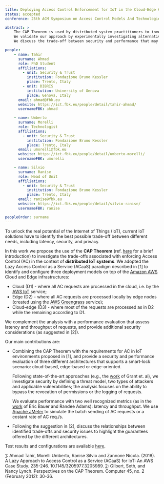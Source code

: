 ```yaml
---
title: Deploying Access Control Enforcement for IoT in the Cloud-Edge Continuum with the help of the CAP Theorem
status: accepted
conference: 25th ACM Symposium on Access Control Models And Technologies (SACMAT'20)

abstract: >
    The CAP Theorem is used by distributed system practitioners to investigate the necessary trade-offs in the design and development of distributed systems, mainly databases and web applications. In this paper, we use it to reason about access control systems designed for the Internet of Things (IoT). 
    We validate our approach by experimentally investigating alternative architectural designs to enforce access control in a smart lock system using the cloud-edge IoT platform offered by Amazon. 
    We discuss the trade-off between security and performance that may help IoT designers choose the most suitable architecture supporting their requirements.

people:
    - name: Tahir
      surname: Ahmad
      role: PhD Student
      affiliations:
        - unit: Security & Trust
          institution: Fondazione Bruno Kessler
          place: Trento, Italy
        - unit: DIBRIS
          institution: University of Genova
          place: Genova, Italy
      email: ahmad@fbk.eu
      website: https://ict.fbk.eu/people/detail/tahir-ahmad/
      usernameFBK: ahmad

    - name: Umberto
      surname: Morelli
      role: Technologist
      affiliations:
        - unit: Security & Trust
          institution: Fondazione Bruno Kessler
          place: Trento, Italy
      email: umorelli@fbk.eu
      website: https://ict.fbk.eu/people/detail/umberto-morelli/
      usernameFBK: umorelli

    - name: Silvio
      surname: Ranise
      role: Head of Unit
      affiliations:
        - unit: Security & Trust
          institution: Fondazione Bruno Kessler
          place: Trento, Italy
      email: ranise@fbk.eu
      website: https://ict.fbk.eu/people/detail/silvio-ranise/
      usernameFBK: ranise

peopleOrder: surname
---
```


To unlock the real potential of the Internet of Things (IoT), current IoT solutions have to identify the best possible trade-off between different needs, including  latency, security, and privacy. 

In this work we propose the use of the **CAP Theorem** (ref. [here](https://www.educative.io/edpresso/what-is-the-cap-theorem) for a brief introduction) to investigate the trade-offs associated with enforcing Access Control (AC) in the context of **distributed IoT systems**. We adopted the Lazy Access Control as a Service (ACaaS) paradigm described in \[1] to identify and configure three deployment models on top of the [Amazon AWS](https://aws.amazon.com) Cloud and Edge infrastructures:
* Cloud (D1) - where all AC requests are processed in the cloud, i.e. by the [AWS IoT](https://aws.amazon.com/iot) service;
* Edge (D2) - where all AC requests are processed locally by edge nodes (created using the [AWS Greengrass](https://aws.amazon.com/greengrass) service);
* Cloud-edge (D3) - where most of the requests are processed as in D2 while the remaining according to D1.

We complement the analysis with a performance evaluation that assess latency and throughput of requests, and provide additional security considerations (as suggested in \[2]).

Our main contributions are:
* Combining the CAP Theorem with the requirements for AC in IoT environments proposed in \[1], and provide a security and performance evaluation of three different architectures that supports a smart-lock scenario: cloud-based, edge-based or edge-oriented. 

  Following state-of-the-art approaches (e.g., the [work](https://dl.acm.org/doi/10.1145/2897845.2897886) of Grant et. al), we investigate security by defining a threat model, two types of attackers and applicable vulnerabilities; the analysis focuses on the ability to bypass the revocation of permissions or the logging of requests. 

  We evaluate performance with two well recognized metrics (as in the [work](https://onlinelibrary.wiley.com/doi/book/10.1002/9781118763407) of Eric Bauer and Randee Adams): latency and throughput. We use [Apache JMeter](https://jmeter.apache.org) to simulate the batch sending of AC requests or a costant rate of AC req./s.

* Following the suggestion in \[2], discuss the relationships between identified trade-offs and security issues to highlight the guarantees offered by the different architectures.

Test results and configurations are available [here](assets/SACMAT2020).


[1](https://www.researchgate.net/publication/325633706_A_Lazy_Approach_to_Access_Control_as_a_Service_ACaaS_for_IoT_An_AWS_Case_Study): Ahmad Tahir, Morelli Umberto, Ranise Silvio and Zannone Nicola. (2018). A Lazy Approach to Access Control as a Service (ACaaS) for IoT: An AWS Case Study. 235-246. 10.1145/3205977.3205989. 
[2](https://dspace.mit.edu/handle/1721.1/79112): Gilbert, Seth, and Nancy Lynch. Perspectives on the CAP Theorem. Computer 45, no. 2 (February 2012): 30-36.